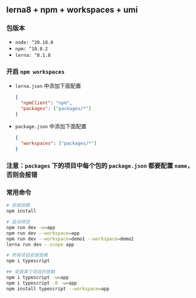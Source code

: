 ## lerna8 + npm + workspaces + umi

### 包版本

- `node: ^20.18.0`
- `npm: ^10.8.2`
- `lerna: ^8.1.8`

### 开启 `npm workspaces`

- `lerna.json` 中添加下面配置

  ```json
  {
    "npmClient": "npm",
    "packages": ["packages/*"]
  }
  ```

- `package.json` 中添加下面配置

  ```json
  {
    "workspaces": ["packages/*"]
  }
  ```

### 注意：`packages` 下的项目中每个包的 `package.json` 都要配置 `name`，否则会报错

### 常用命令

```bash
# 安装依赖
npm install

# 启动项目
npm run dev -w=app
npm run dev --workspace=app
npm run dev --workspace=demo1 --workspace=demo2
lerna run dev --scope app

# 所有项目安装依赖
npm i typescript

## 安装某个项目的依赖
npm i typescript -w=app
npm i typescript -D -w=app
npm install typescript --workspace=app
```
